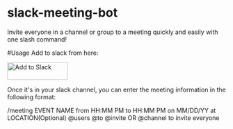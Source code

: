 # slack-meeting-bot
Invite everyone in a channel or group to a meeting quickly and easily with one slash command!

#Usage
Add to slack from here:

<a href="https://slack.com/oauth/authorize?scope=commands,groups:read,channels:read,users:read&client_id=3665082252.18731276449"><img alt="Add to Slack" height="40" width="139" src="https://platform.slack-edge.com/img/add_to_slack.png" srcset="https://platform.slack-edge.com/img/add_to_slack.png 1x, https://platform.slack-edge.com/img/add_to_slack@2x.png 2x"></a>

Once it's in your slack channel, you can enter the meeting information in the following format:

/meeting EVENT NAME from HH:MM PM to HH:MM PM on MM/DD/YY at LOCATION(Optional) @users @to @invite OR @channel to invite everyone

